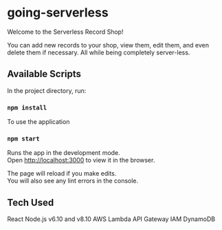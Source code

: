 # going-serverless

Welcome to the Serverless Record Shop! 

You can add new records to your shop, view them, edit them, and even delete them if necessary. All while being completely server-less.

## Available Scripts

In the project directory, run:

### `npm install`
To use the application

### `npm start`

Runs the app in the development mode.<br>
Open [http://localhost:3000](http://localhost:3000) to view it in the browser.

The page will reload if you make edits.<br>
You will also see any lint errors in the console.

## Tech Used
React
Node.js v6.10 and v8.10
AWS
Lambda
API Gateway
IAM
DynamoDB

